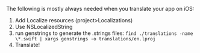 The following is mostly always needed when you translate your app on iOS:

1. Add Localize resources (project>Localizations)
2. Use NSLocalizedString
3. run genstrings to generate the .strings files: `find ./translations -name \*.swift | xargs genstrings -o translations/en.lproj`
4. Translate!